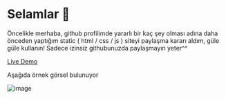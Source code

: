 <h1>Selamlar 👋</h1>
Öncelikle merhaba, github profilimde yararlı bir kaç şey olması adına daha önceden yaptığım static ( html / css / js ) siteyi paylaşma kararı aldım, güle güle kullanın! Sadece izinsiz githubunuzda paylaşmayın yeter^^ <br>

<a href="https://urlshorterdemo.wandal.tech">Live Demo</a>

Aşağıda örnek görsel bulunuyor

![image](https://cdn.discordapp.com/attachments/392407913140060190/1009119746467303445/Ekran_goruntusu_2022-08-16_182103.png)
